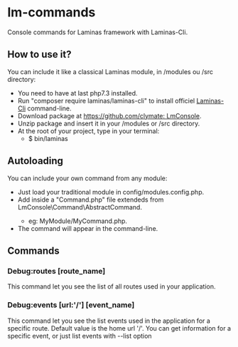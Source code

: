 lm-commands
==========
Console commands for Laminas framework with Laminas-Cli.

How to use it?
--------------
You can include it like a classical Laminas module, in /modules ou /src directory:
* You need to have at last php7.3 installed.
* Run "composer require laminas/laminas-cli" to install officiel [Laminas-Cli](https://github.com/laminas/laminas-cli) command-line.
* Download package at [https://github.com/clymate: LmConsole](https://github.com/clymate/lm-console/archive/master.zip).
* Unzip package and insert it in your /modules or /src directory.
* At the root of your project, type in your terminal:
    * $ bin/laminas

Autoloading
-----------
You can include your own command from any module:
* Just load your traditional module in config/modules.config.php.
* Add inside a "<filename>Command.php" file extendeds from LmConsole\Command\AbstractCommand.
    * eg: MyModule/MyCommand.php.
* The command will appear in the command-line.

Commands
--------
### Debug:routes [route_name]
This command let you see the list of all routes used in your application.

### Debug:events [url:'/'] [event_name]
This command let you see the list events used in the application for a specific route.
Default value is the home url '/'.
You can get information for a specific event, or just list events with --list option
